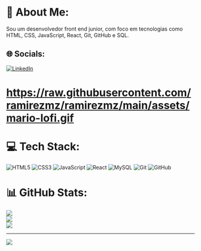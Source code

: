 # 💫 About Me:
Sou um desenvolvedor front end junior, com foco em tecnologias como HTML, CSS, JavaScript, React, Git, GitHub e SQL.


## 🌐 Socials:
[![LinkedIn](https://img.shields.io/badge/LinkedIn-%230077B5.svg?logo=linkedin&logoColor=white)](https://linkedin.com/in/https://www.linkedin.com/in/aaugusto-lima/) 

# https://raw.githubusercontent.com/ramirezmz/ramirezmz/main/assets/mario-lofi.gif
# 💻 Tech Stack:
![HTML5](https://img.shields.io/badge/html5-%23E34F26.svg?style=for-the-badge&logo=html5&logoColor=white) ![CSS3](https://img.shields.io/badge/css3-%231572B6.svg?style=for-the-badge&logo=css3&logoColor=white) ![JavaScript](https://img.shields.io/badge/javascript-%23323330.svg?style=for-the-badge&logo=javascript&logoColor=%23F7DF1E) ![React](https://img.shields.io/badge/react-%2320232a.svg?style=for-the-badge&logo=react&logoColor=%2361DAFB) ![MySQL](https://img.shields.io/badge/mysql-4479A1.svg?style=for-the-badge&logo=mysql&logoColor=white) ![Git](https://img.shields.io/badge/git-%23F05033.svg?style=for-the-badge&logo=git&logoColor=white) ![GitHub](https://img.shields.io/badge/github-%23121011.svg?style=for-the-badge&logo=github&logoColor=white)
# 📊 GitHub Stats:
![](https://github-readme-stats.vercel.app/api?username=GutoLima-code&theme=vue-dark&hide_border=false&include_all_commits=true&count_private=true)<br/>
![](https://github-readme-streak-stats.herokuapp.com/?user=GutoLima-code&theme=vue-dark&hide_border=false)<br/>
![](https://github-readme-stats.vercel.app/api/top-langs/?username=GutoLima-code&theme=vue-dark&hide_border=false&include_all_commits=true&count_private=true&layout=compact)

---
[![](https://visitcount.itsvg.in/api?id=GutoLima-code&icon=0&color=0)](https://visitcount.itsvg.in)

<!-- Proudly created with GPRM ( https://gprm.itsvg.in ) -->
